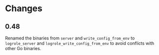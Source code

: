 # Changes

## 0.48

Renamed the binaries from `server` and `write_config_from_env` to
`logrole_server` and `logrole_write_config_from_env` to avoid conflicts with
other Go binaries.

